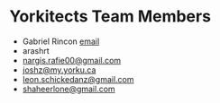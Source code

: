 # Yorkitects Team Members

- Gabriel Rincon [email](mailto:gabrielenrrincon@gmail.com)
- arashrt
- nargis.rafie00@gmail.com
- joshz@my.yorku.ca
- leon.schickedanz@gmail.com
- shaheerlone@gmail.com
